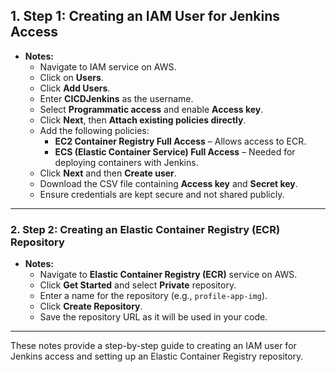 ## 1. **Step 1: Creating an IAM User for Jenkins Access**
- **Notes:**
  - Navigate to IAM service on AWS.
  - Click on **Users**.
  - Click **Add Users**.
  - Enter **CICDJenkins** as the username.
  - Select **Programmatic access** and enable **Access key**.
  - Click **Next**, then **Attach existing policies directly**.
  - Add the following policies:
    - **EC2 Container Registry Full Access** – Allows access to ECR.
    - **ECS (Elastic Container Service) Full Access** – Needed for deploying containers with Jenkins.
  - Click **Next** and then **Create user**.
  - Download the CSV file containing **Access key** and **Secret key**.
  - Ensure credentials are kept secure and not shared publicly.

---

### 2. **Step 2: Creating an Elastic Container Registry (ECR) Repository**
- **Notes:**
  - Navigate to **Elastic Container Registry (ECR)** service on AWS.
  - Click **Get Started** and select **Private** repository.
  - Enter a name for the repository (e.g., `profile-app-img`).
  - Click **Create Repository**.
  - Save the repository URL as it will be used in your code.

---

These notes provide a step-by-step guide to creating an IAM user for Jenkins access and setting up an Elastic Container Registry repository.
